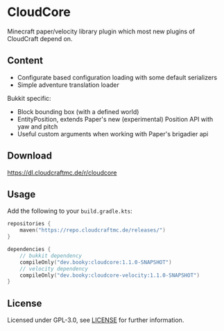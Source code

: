 # CloudCore

Minecraft paper/velocity library plugin which most new plugins of CloudCraft depend on.

## Content

- Configurate based configuration loading with some default serializers
- Simple adventure translation loader

Bukkit specific:

- Block bounding box (with a defined world)
- EntityPosition, extends Paper's new (experimental) Position API with yaw and pitch
- Useful custom arguments when working with Paper's brigadier api

## Download

https://dl.cloudcraftmc.de/r/cloudcore

## Usage

Add the following to your `build.gradle.kts`:

```kotlin
repositories {
    maven("https://repo.cloudcraftmc.de/releases/")
}

dependencies {
    // bukkit dependency
    compileOnly("dev.booky:cloudcore:1.1.0-SNAPSHOT")
    // velocity dependency
    compileOnly("dev.booky:cloudcore-velocity:1.1.0-SNAPSHOT")
}
```

## License

Licensed under GPL-3.0, see [LICENSE](./LICENSE) for further information.
